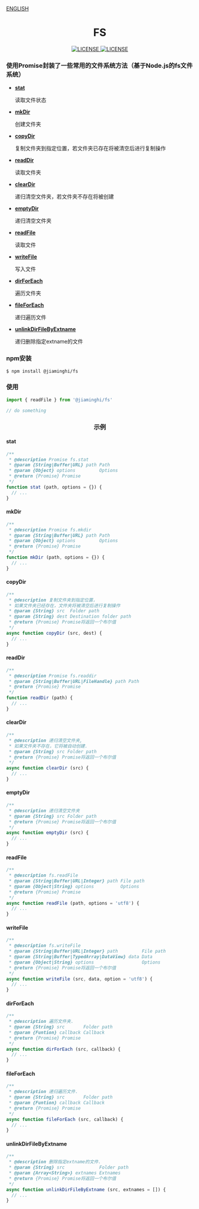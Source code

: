 [ENGLISH](./README_EN.md)

<h1 align="center">FS</h1>

<p align="center">
    <a href="https://github.com/jiaming743/FS/blob/master/LICENSE">
      <img src="https://img.shields.io/github/license/jiaming743/FS.svg" alt="LICENSE" />
    </a>
    <a href="https://www.npmjs.com/package/@jiaminghi/fs">
      <img src="https://img.shields.io/npm/v/@jiaminghi/fs.svg" alt="LICENSE" />
    </a>
</p>

### 使用Promise封装了一些常用的文件系统方法（基于Node.js的fs文件系统）

- **[stat](#stat)**

  读取文件状态

- **[mkDir](#mkDir)**

  创建文件夹

- **[copyDir](#copyDir)**

  复制文件夹到指定位置，若文件夹已存在将被清空后进行复制操作

- **[readDir](#readDir)**

  读取文件夹

- **[clearDir](#clearDir)**

  递归清空文件夹，若文件夹不存在将被创建

- **[emptyDir](#emptyDir)**

  递归清空文件夹

- **[readFile](#readFile)**

  读取文件

- **[writeFile](#writeFile)**

  写入文件

- **[dirForEach](#dirForEach)**

  遍历文件夹

- **[fileForEach](#fileForEach)**

  递归遍历文件

- **[unlinkDirFileByExtname](#unlinkDirFileByExtname)**

  递归删除指定extname的文件

### npm安装

```shell
$ npm install @jiaminghi/fs
```

### 使用

```javascript
import { readFile } from '@jiaminghi/fs'

// do something
```


<h3 align="center">示例</h3>

#### stat

```javascript
/**
 * @description Promise fs.stat
 * @param {String|Buffer|URL} path Path
 * @param {Object} options         Options
 * @return {Promise} Promise
 */
function stat (path, options = {}) {
  // ...
}
```

#### mkDir

```javascript
/**
 * @description Promise fs.mkdir
 * @param {String|Buffer|URL} path Path
 * @param {Object} options         Options
 * @return {Promise} Promise
 */
function mkDir (path, options = {}) {
  // ...
}
```

#### copyDir

```javascript
/**
 * @description 复制文件夹到指定位置，
 * 如果文件夹已经存在，文件夹将被清空后进行复制操作
 * @param {String} src  Folder path
 * @param {String} dest Destination folder path
 * @return {Promise} Promise将返回一个布尔值
 */
async function copyDir (src, dest) {
  // ...
}
```

#### readDir

```javascript
/**
 * @description Promise fs.readdir
 * @param {String|Buffer|URL|FileHandle} path Path
 * @return {Promise} Promise
 */
function readDir (path) {
  // ...
}
```

#### clearDir

```javascript
/**
 * @description 递归清空文件夹,
 * 如果文件夹不存在，它将被自动创建.
 * @param {String} src Folder path
 * @return {Promise} Promise将返回一个布尔值
 */
async function clearDir (src) {
  // ...
}
```

#### emptyDir

```javascript
/**
 * @description 递归清空文件夹
 * @param {String} src Folder path
 * @return {Promise} Promise将返回一个布尔值
 */
async function emptyDir (src) {
  // ...
}
```

#### readFile

```javascript
/**
 * @description fs.readFile
 * @param {String|Buffer|URL|Integer} path File path
 * @param {Object|String} options          Options
 * @return {Promise} Promise
 */
async function readFile (path, options = 'utf8') {
  // ...
}
```

#### writeFile

```javascript
/**
 * @description fs.writeFile
 * @param {String|Buffer|URL|Integer} path         File path
 * @param {String|Buffer|TypedArray|DataView} data Data
 * @param {Object|String} options                  Options
 * @return {Promise} Promise将返回一个布尔值
 */
async function writeFile (src, data, option = 'utf8') {
  // ...
}
```

#### dirForEach

```javascript
/**
 * @description 遍历文件夹.
 * @param {String} src       Folder path
 * @param {Funtion} callback Callback
 * @return {Promise} Promise
 */
async function dirForEach (src, callback) {
  // ...
}
```

#### fileForEach

```javascript
/**
 * @description 递归遍历文件.
 * @param {String} src       Folder path
 * @param {Funtion} callback Callback
 * @return {Promise} Promise
 */
async function fileForEach (src, callback) {
  // ...
}
```

#### unlinkDirFileByExtname

```javascript
/**
 * @description 删除指定extname的文件.
 * @param {String} src             Folder path
 * @param {Array<String>} extnames Extnames
 * @return {Promise} Promise将返回一个布尔值
 */
async function unlinkDirFileByExtname (src, extnames = []) {
  // ...
}
```